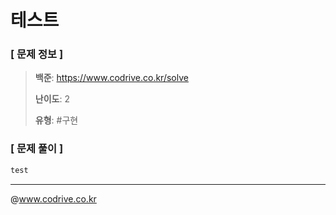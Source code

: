 # 테스트

### [ 문제 정보 ]
> **백준**: https://www.codrive.co.kr/solve
> 
> **난이도**: 2
>
> **유형**: #구현


### [ 문제 풀이 ]
```Java
test
```


---
@www.codrive.co.kr